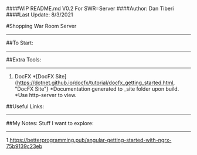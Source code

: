 ﻿####WIP README.md V0.2 For SWR=Server
####Author: Dan Tiberi
####Last Update: 8/3/2021

#Shopping War Room Server
***
##To Start:
***

##Extra Tools:
***
1. DocFX
    *[DocFX Site]{https://dotnet.github.io/docfx/tutorial/docfx_getting_started.html, "DocFX Site"}
    *Documentation generated to _site folder upon build.
    *Use http-server to view.


##Useful Links:
***

##My Notes: Stuff I want to explore:
***

1.https://betterprogramming.pub/angular-getting-started-with-ngrx-75b9139c23eb
